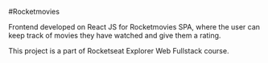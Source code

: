 #Rocketmovies

Frontend developed on React JS for Rocketmovies SPA, where the user can keep track of movies they have watched and give them a rating.

This project is a part of Rocketseat Explorer Web Fullstack course.
